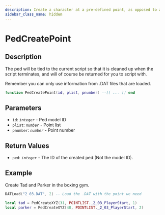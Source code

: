 ```yaml
---
description: Create a character at a pre-defined point, as opposed to a custom position like PedCreateXYZ. 
sidebar_class_name: hidden
---
```


# PedCreatePoint

## Description

The ped will be tied to the current script so that it is cleaned up when the script terminates, and will of course be returned for you to script with.

Remember you can only use information from .DAT files that are loaded.

```lua
function PedCreatePoint(id, plist, pnumber) --[[ ... ]] end
```

## Parameters

- `id`: _`integer`_ - Ped model ID
- `plist`: _`number`_ - Point list
- `pnumber`: _`number`_ - Point number

## Return Values

- `ped`: _`integer`_ - The ID of the created ped (Not the model ID).

## Example

Create Tad and Parker in the boxing gym.

```lua
DATLoad("2_03.DAT", 2) -- Load the .DAT with the point we need

local tad = PedCreateXYZ(31, POINTLIST._2_03_PlayerStart, 1)
local parker = PedCreateXYZ(40, POINTLIST._2_03_PlayerStart, 2)
```